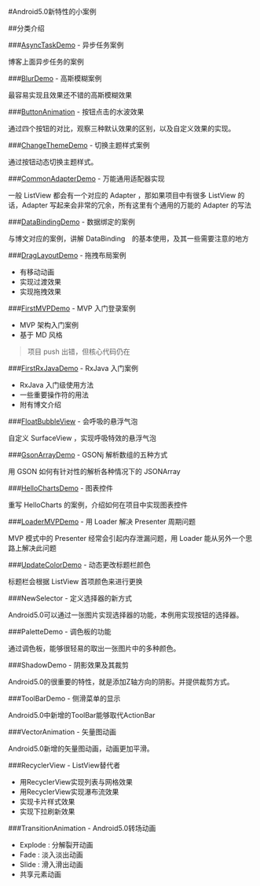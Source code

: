 #Android5.0新特性的小案例

##分类介绍

###[AsyncTaskDemo](https://github.com/IamXiaRui/Android_5.0_ViewDemo/tree/master/AsyncTaskDemo) - 异步任务案例

博客上面异步任务的案例

###[BlurDemo](https://github.com/IamXiaRui/Android_5.0_ViewDemo/tree/master/BlurDemo) - 高斯模糊案例

最容易实现且效果还不错的高斯模糊效果

###[ButtonAnimation](https://github.com/IamXiaRui/Android_5.0_ViewDemo/tree/master/ButtonAnimation) - 按钮点击的水波效果

通过四个按钮的对比，观察三种默认效果的区别，以及自定义效果的实现。

###[ChangeThemeDemo](https://github.com/IamXiaRui/Android_5.0_ViewDemo/tree/master/ChangeThemeDemo) - 切换主题样式案例

通过按钮动态切换主题样式。

###[CommonAdapterDemo](https://github.com/IamXiaRui/Android_5.0_ViewDemo/tree/master/CommonAdapterDemo) - 万能通用适配器实现

一般 ListView 都会有一个对应的 Adapter ，那如果项目中有很多 ListView 的话，Adapter 写起来会非常的冗余，所有这里有个通用的万能的 Adapter 的写法

###[DataBindingDemo](https://github.com/IamXiaRui/Android_5.0_ViewDemo/tree/master/DataBindingDemo) - 数据绑定的案例

与博文对应的案例，讲解 DataBinding　的基本使用，及其一些需要注意的地方

###[DragLayoutDemo](https://github.com/IamXiaRui/Android_5.0_ViewDemo/tree/master/DragLayoutDemo) - 拖拽布局案例

- 有移动动画
- 实现过渡效果
- 实现拖拽效果

###[FirstMVPDemo](https://github.com/IamXiaRui/Android_5.0_ViewDemo/tree/master/FirstMVPDemo/src/main) - MVP 入门登录案例

- MVP 架构入门案例
- 基于 MD 风格

> 项目 push 出错，但核心代码仍在 


###[FirstRxJavaDemo](https://github.com/IamXiaRui/Android_5.0_ViewDemo/tree/master/FirstRxJavaDemo) - RxJava 入门案例

- RxJava 入门级使用方法
- 一些重要操作符的用法
- 附有博文介绍

###[FloatBubbleView](https://github.com/IamXiaRui/Android_5.0_ViewDemo/tree/master/FloatBubbleView) - 会呼吸的悬浮气泡

自定义 SurfaceView ，实现呼吸特效的悬浮气泡

###[GsonArrayDemo](https://github.com/IamXiaRui/Android_5.0_ViewDemo/tree/master/GsonArrayDemo) - GSONj 解析数组的五种方式

用 GSON 如何有针对性的解析各种情况下的 JSONArray

###[HelloChartsDemo](https://github.com/IamXiaRui/Android_5.0_ViewDemo/tree/master/HelloChartsDemo) - 图表控件

重写 HelloCharts 的案例，介绍如何在项目中实现图表控件

###[LoaderMVPDemo](https://github.com/IamXiaRui/Android_5.0_ViewDemo/tree/master/LoaderMVPDemo) - 用 Loader 解决 Presenter 周期问题

MVP 模式中的 Presenter 经常会引起内存泄漏问题，用 Loader 能从另外一个思路上解决此问题 

###[UpdateColorDemo](https://github.com/IamXiaRui/Android_5.0_ViewDemo/tree/master/UpdateColorDemo) - 动态更改标题栏颜色

标题栏会根据 ListView 首项颜色来进行更换

###NewSelector - 定义选择器的新方式

Android5.0可以通过一张图片实现选择器的功能，本例用实现按钮的选择器。

###PaletteDemo - 调色板的功能

通过调色板，能够很轻易的取出一张图片中的多种颜色。

###ShadowDemo - 阴影效果及其裁剪

Android5.0的很重要的特性，就是添加Z轴方向的阴影。并提供裁剪方式。

###ToolBarDemo - 侧滑菜单的显示

Android5.0中新增的ToolBar能够取代ActionBar

###VectorAnimation - 矢量图动画

Android5.0新增的矢量图动画，动画更加平滑。

###RecyclerView - ListView替代者

-  用RecyclerView实现列表与网格效果
-  用RecyclerView实现瀑布流效果
-  实现卡片样式效果
-  实现下拉刷新效果

###TransitionAnimation - Android5.0转场动画

- Explode : 分解裂开动画
- Fade : 淡入淡出动画
- Slide : 滑入滑出动画
- 共享元素动画
